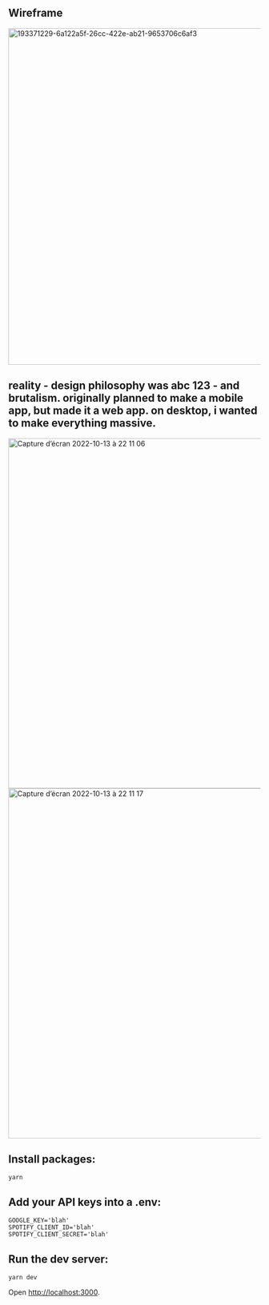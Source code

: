 ## Wireframe
<img width="673" alt="193371229-6a122a5f-26cc-422e-ab21-9653706c6af3" src="https://user-images.githubusercontent.com/112890821/193697163-45f89df6-17f5-4793-b1f5-4f8e86208e5e.png">

## reality - design philosophy was abc 123 - and brutalism. originally planned to make a mobile app, but made it a web app. on desktop, i wanted to make everything massive.
<img width="700" alt="Capture d’écran 2022-10-13 à 22 11 06 " src="https://user-images.githubusercontent.com/112890821/195746159-3ba8709e-d698-4ed6-b86c-dca38271ccc6.png">
<img width="700" alt="Capture d’écran 2022-10-13 à 22 11 17 " src="https://user-images.githubusercontent.com/112890821/195746176-ab4032f2-39fc-422a-b392-dc7a2c44614e.png">

## Install packages:

```
yarn
```

## Add your API keys into a .env:

```
GOOGLE_KEY='blah'
SPOTIFY_CLIENT_ID='blah'
SPOTIFY_CLIENT_SECRET='blah'
```

## Run the dev server:

```
yarn dev
```

Open [http://localhost:3000](http://localhost:3000).
